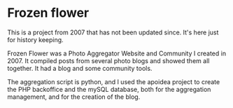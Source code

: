 # Frozen flower

This is a project from 2007 that has not been updated since. It's here just for history keeping.

Frozen Flower was a Photo Aggregator Website and Community I created in 2007. It compiled posts from several photo blogs and showed them all together. It had a blog and some community tools.

The aggregation script is python, and I used the apoidea project to create the PHP backoffice and the mySQL database, both for the aggregation management, and for the creation of the blog.
